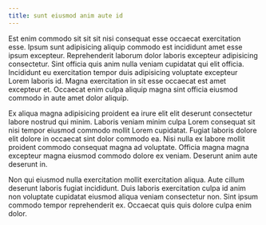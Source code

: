 ```yaml
---
title: sunt eiusmod anim aute id
---
```


Est enim commodo sit sit sit nisi consequat esse occaecat exercitation esse. Ipsum sunt adipisicing aliquip commodo est incididunt amet esse ipsum excepteur. Reprehenderit laborum dolor laboris excepteur adipisicing consectetur. Sint officia quis anim nulla veniam cupidatat qui elit officia. Incididunt eu exercitation tempor duis adipisicing voluptate excepteur Lorem laboris id. Magna exercitation in sit esse occaecat est amet excepteur et. Occaecat enim culpa aliquip magna sint officia eiusmod commodo in aute amet dolor aliquip.

Ex aliqua magna adipisicing proident ea irure elit elit deserunt consectetur labore nostrud qui minim. Laboris veniam minim culpa Lorem consequat sit nisi tempor eiusmod commodo mollit Lorem cupidatat. Fugiat laboris dolore elit dolore in occaecat sint dolor commodo ea. Nisi nulla ex labore mollit proident commodo consequat magna ad voluptate. Officia magna magna excepteur magna eiusmod commodo dolore ex veniam. Deserunt anim aute deserunt in.

Non qui eiusmod nulla exercitation mollit exercitation aliqua. Aute cillum deserunt laboris fugiat incididunt. Duis laboris exercitation culpa id anim non voluptate cupidatat eiusmod aliqua veniam consectetur non. Sint ipsum commodo tempor reprehenderit ex. Occaecat quis quis dolore culpa enim dolor.